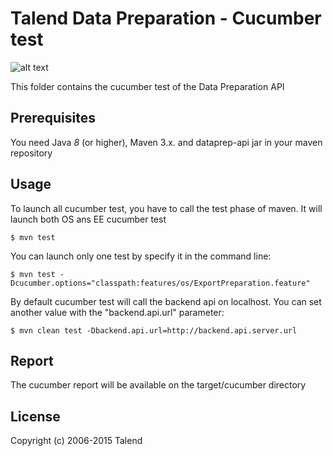 # Talend Data Preparation - Cucumber test
![alt text](https://www.talend.com/wp-content/uploads/2016/07/talend-logo.png "Talend")

This folder contains the cucumber test of the Data Preparation API

## Prerequisites

You need Java *8* (or higher), Maven 3.x. and dataprep-api jar in your maven repository

## Usage
To launch all cucumber test, you have to call the test phase of maven. It will launch both OS ans EE cucumber test
```
$ mvn test
```
You can launch only one test by specify it in the command line:
```
$ mvn test -Dcucumber.options="classpath:features/os/ExportPreparation.feature"
```
By default cucumber test will call the backend api on localhost. You can set another value with the "backend.api.url" parameter:
```
$ mvn clean test -Dbackend.api.url=http://backend.api.server.url
```

## Report

The cucumber report will be available on the target/cucumber directory

## License

Copyright (c) 2006-2015 Talend
